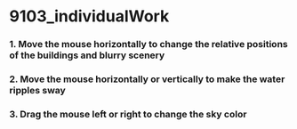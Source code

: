 # 9103_individualWork
### 1. Move the mouse horizontally to change the relative positions of the buildings and blurry scenery
### 2. Move the mouse horizontally or vertically to make the water ripples sway
### 3. Drag the mouse left or right to change the sky color